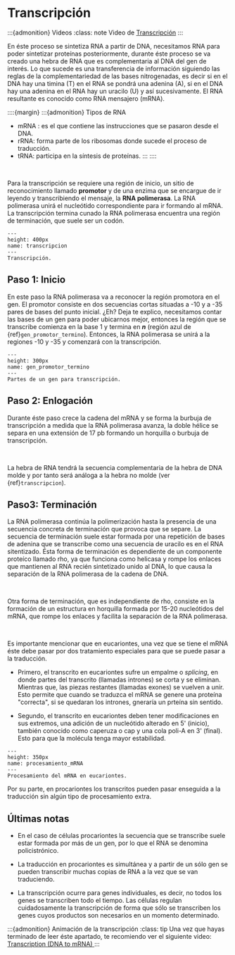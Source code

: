 # Transcripción

:::{admonition} Videos
:class: note
Video de <a href = "https://drive.google.com/file/d/1A5i7Rw0umtPWqKhPLeG5A1kkLgFhEe5y/view?usp=sharing"> Transcripción</a>
:::


En éste proceso se sintetiza RNA a partir de DNA, necesitamos RNA para poder sintetizar proteínas posteriormente, durante éste proceso se va creado una hebra de RNA que es complementaria al DNA del gen de interés. Lo que sucede es una transferencia de información siguiendo las reglas de la complementariedad de las bases nitrogenadas, es decir si en el DNA hay una timina (T) en el RNA se pondrá una adenina (A), si en el DNA hay una adenina en el RNA hay un uracilo (U) y así sucesivamente. El RNA resultante es conocido como RNA mensajero (mRNA).

::::{margin}
:::{admonition} Tipos de RNA
* mRNA : es el que contiene las instrucciones que se pasaron desde el DNA.
* rRNA: forma parte de los ribosomas donde sucede el proceso de traducción.
* tRNA: participa en la síntesis de proteínas.
:::
::::

<br>

Para la transcripción se requiere una región de inicio, un sitio de reconocimiento llamado **promotor** y de una enzima que se encargue de ir leyendo y transcribiendo el mensaje, la **RNA polimerasa**. La RNA polimerasa unirá el nucleótido correspondiente para ir formando al mRNA. La transcripción termina cunado la RNA polimerasa encuentra una región de terminación, que suele ser un codón.


```{figure} ../images/transcripcion.png
---
height: 400px
name: transcripcion
---
Transcripción.
```

## Paso 1: Inicio

En este paso la RNA polimerasa va a reconocer la región promotora en el gen. El promotor consiste en dos secuencias cortas situadas a -10 y a -35 pares de bases del punto inicial. ¿Eh? Deja te explico, necesitamos contar las bases de un gen para poder ubicarnos mejor, entonces la región que se transcribe comienza en la base 1 y termina en ***n*** (región azul de {ref}`gen_promotor_termino`). Entonces, la RNA polimerasa se unirá a la regiones -10 y -35 y comenzará con la transcripción.

```{figure} ../images/gen_promotor_termino.png
---
height: 300px
name: gen_promotor_termino
---
Partes de un gen para transcripción.
```

## Paso 2: Enlogación
Durante éste paso crece la cadena del mRNA y se forma la burbuja de transcripción a medida que la RNA polimerasa avanza, la doble hélice se separa en una extensión de 17 pb formando un horquilla o burbuja de transcripción.

<br>

La hebra de RNA tendrá la secuencia complementaria de la hebra de DNA molde y por tanto será análoga a la hebra no molde (ver {ref}`transcripcion`).

## Paso3: Terminación

La RNA polimerasa continúa la polimerización hasta la presencia de una secuencia concreta de terminación que provoca que se separe. La secuencia de terminación suele estar formada por una repetición de bases de adenina que se transcribe como una secuencia de uracilo es en el RNA sitentizado. Ésta forma de terminación es dependiente de un componente proteíco llamado rho, ya que funciona como helicasa y rompe los enlaces que mantienen al RNA recién sintetizado unido al DNA, lo que causa la separación de la RNA polimerasa de la cadena de DNA.

<br>

Otra forma de terminación, que es independiente de rho, consiste en la formación de un estructura en horquilla formada por 15-20 nucleótidos del mRNA, que rompe los enlaces y facilita la separación de la RNA polimerasa.

<br>

Es importante mencionar que en eucariontes, una vez que se tiene el mRNA éste debe pasar por dos tratamiento especiales para que se puede pasar a la traducción.

* Primero, el transcrito en eucariontes sufre un empalme o *splicing*, en donde partes del transcrito (llamadas intrones) se corta y se eliminan. Mientras que, las piezas restantes (llamadas exones) se vuelven a unir. Esto permite que cuando se traduzca el mRNA se genere una proteína "correcta", si se quedaran los intrones, gneraría un prteína sin sentido.

* Segundo, el transcrito en eucariontes deben tener modificaciones en sus extremos, una adición de un nucleótido alterado en 5' (inicio), también conocido como caperuza o cap y una cola poli-A en 3' (final). Esto para que la molécula tenga mayor estabilidad.

```{figure} ../images/procesamiento_mRNA.png
---
height: 350px
name: procesamiento_mRNA
---
Procesamiento del mRNA en eucariontes.
```

Por su parte, en procariontes los transcritos pueden pasar enseguida a la traducción sin algún tipo de procesamiento extra.

## Últimas notas

* En el caso de células procariontes la secuencia que se transcribe suele estar formada por más de un gen, por lo que el RNA se denomina policistrónico.

* La traducción en procariontes es simultánea y a partir de un sólo gen se pueden transcribir muchas copias de RNA a la vez que se van traduciendo.

* La transcripción ocurre para genes individuales, es decir, no todos los genes se transcriben todo el tiempo. Las células regulan cuidadosamente la transcripción de forma que sólo se transcriben los genes cuyos productos son necesarios en un momento determinado.

:::{admonition} Animación de la transcripción
:class: tip
Una vez que hayas terminado de leer éste apartado, te recomiendo ver el siguiente video: <a href = "https://www.youtube.com/watch?v=_Zyb8bpGMR0">Transcription (DNA to mRNA) </a>
:::
